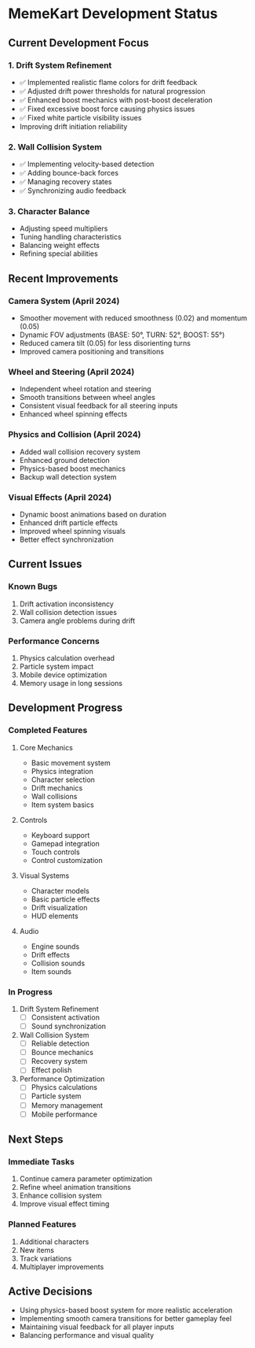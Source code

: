 # MemeKart Development Status

## Current Development Focus

### 1. Drift System Refinement
- ✅ Implemented realistic flame colors for drift feedback
- ✅ Adjusted drift power thresholds for natural progression
- ✅ Enhanced boost mechanics with post-boost deceleration
- ✅ Fixed excessive boost force causing physics issues
- ✅ Fixed white particle visibility issues
- Improving drift initiation reliability

### 2. Wall Collision System
- ✅ Implementing velocity-based detection
- ✅ Adding bounce-back forces
- ✅ Managing recovery states
- ✅ Synchronizing audio feedback

### 3. Character Balance
- Adjusting speed multipliers
- Tuning handling characteristics
- Balancing weight effects
- Refining special abilities

## Recent Improvements

### Camera System (April 2024)
- Smoother movement with reduced smoothness (0.02) and momentum (0.05)
- Dynamic FOV adjustments (BASE: 50°, TURN: 52°, BOOST: 55°)
- Reduced camera tilt (0.05) for less disorienting turns
- Improved camera positioning and transitions

### Wheel and Steering (April 2024)
- Independent wheel rotation and steering
- Smooth transitions between wheel angles
- Consistent visual feedback for all steering inputs
- Enhanced wheel spinning effects

### Physics and Collision (April 2024)
- Added wall collision recovery system
- Enhanced ground detection
- Physics-based boost mechanics
- Backup wall detection system

### Visual Effects (April 2024)
- Dynamic boost animations based on duration
- Enhanced drift particle effects
- Improved wheel spinning visuals
- Better effect synchronization

## Current Issues

### Known Bugs
1. Drift activation inconsistency
2. Wall collision detection issues
3. Camera angle problems during drift

### Performance Concerns
1. Physics calculation overhead
2. Particle system impact
3. Mobile device optimization
4. Memory usage in long sessions

## Development Progress

### Completed Features
1. Core Mechanics
   - Basic movement system
   - Physics integration
   - Character selection
   - Drift mechanics
   - Wall collisions
   - Item system basics

2. Controls
   - Keyboard support
   - Gamepad integration
   - Touch controls
   - Control customization

3. Visual Systems
   - Character models
   - Basic particle effects
   - Drift visualization
   - HUD elements

4. Audio
   - Engine sounds
   - Drift effects
   - Collision sounds
   - Item sounds

### In Progress
1. Drift System Refinement
   - [ ] Consistent activation
   - [ ] Sound synchronization

2. Wall Collision System
   - [ ] Reliable detection
   - [ ] Bounce mechanics
   - [ ] Recovery system
   - [ ] Effect polish

3. Performance Optimization
   - [ ] Physics calculations
   - [ ] Particle system
   - [ ] Memory management
   - [ ] Mobile performance

## Next Steps

### Immediate Tasks
1. Continue camera parameter optimization
2. Refine wheel animation transitions
3. Enhance collision system
4. Improve visual effect timing

### Planned Features
1. Additional characters
2. New items
3. Track variations
4. Multiplayer improvements

## Active Decisions
- Using physics-based boost system for more realistic acceleration
- Implementing smooth camera transitions for better gameplay feel
- Maintaining visual feedback for all player inputs
- Balancing performance and visual quality 